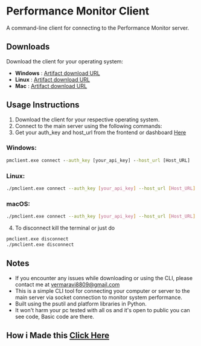 # Performance Monitor Client

A command-line client for connecting to the Performance Monitor server.

## Downloads

Download the client for your operating system:

- **Windows** : [Artifact download URL](https://github.com/Mickyverma24/client-cli/actions/runs/14834462307/artifacts/3061187537)
- **Linux** : [Artifact download URL](https://github.com/Mickyverma24/client-cli/actions/runs/14834462307/artifacts/3061182521)
- **Mac** : [Artifact download URL](https://github.com/Mickyverma24/client-cli/actions/runs/14834462307/artifacts/3061181427)

## Usage Instructions

1. Download the client for your respective operating system.
2. Connect to the main server using the following commands:
3. Get your auth_key and host_url from the frontend or dashboard [Here](https://pmfrontend.netlify.app/)

### Windows:

```cmd
pmclient.exe connect --auth_key [your_api_key] --host_url [Host_URL]
```

### Linux:

```bash
./pmclient.exe connect --auth_key [your_api_key] --host_url [Host_URL]
```

### macOS:

```bash
./pmclient.exe connect --auth_key [your_api_key] --host_url [Host_URL]
```

4. To disconnect kill the terminal or just do

```bash
pmclient.exe disconnect
./pmclient.exe disconnect
```

## Notes

- If you encounter any issues while downloading or using the CLI, please contact me at vermaravi8809@gmail.com
- This is a simple CLI tool for connecting your computer or server to the main server via socket connection to monitor system performance.
- Built using the psutil and platform libraries in Python.
- It won't harm your pc tested with all os and it's open to public you can see code, Basic code are there.

## How i Made this [Click Here](https://github.com/Mickyverma24/performance-hub-server)
